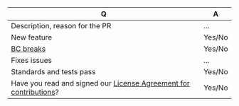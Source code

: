 | Q             | A
| ------------- | ---
|Description, reason for the PR| ...
|New feature| Yes/No <!-- Do not forget to update docs/ -->
|[BC breaks](https://github.com/shopsys/shopsys/blob/master/docs/contributing/backward-compatibility-promise.md)| Yes/No <!-- Do not forget to update UPGRADE.md -->
|Fixes issues| ... <!-- Write "closes #123" for the issue to be closed automatically during merge -->
|Standards and tests pass| Yes/No
|Have you read and signed our [License Agreement for contributions](https://www.shopsys.com/license-agreement)?| Yes/No
